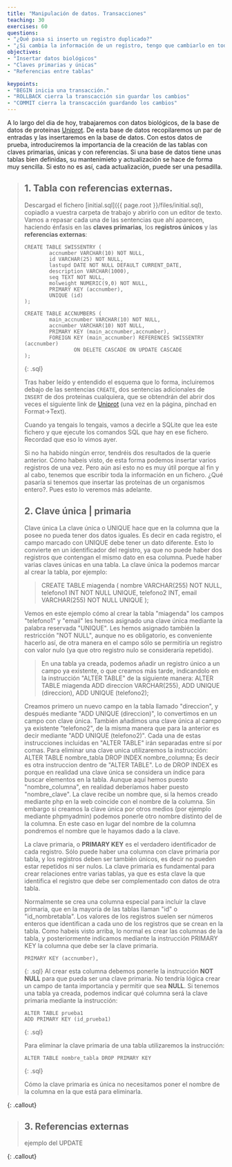 ```yaml
---
title: "Manipulación de datos. Transacciones"
teaching: 30
exercises: 60
questions:
- "¿Qué pasa si inserto un registro duplicado?"
- "¿Si cambia la información de un registro, tengo que cambiarlo en todas las tablas que lo usan?"
objectives:
- "Insertar datos biológicos"
- "Claves primarias y únicas"
- "Referencias entre tablas"

keypoints:
- "BEGIN inicia una transacción."
- "ROLLBACK cierra la transcacción sin guardar los cambios"
- "COMMIT cierra la transcacción guardando los cambios"
---
```


A lo largo del dia de hoy, trabajaremos con datos biológicos, de la base de datos de proteinas [Uniprot](http://www.uniprot.org/). De esta base de datos recopilaremos un par de entradas y las insertaremos en la base de datos.
Con estos datos de prueba, introduciremos la importancia de la creación de las tablas con claves primarias, únicas y con referencias.
Si una base de datos tiene unas tablas bien definidas, su mantenimieto y actualización se hace de forma muy sencilla. Si esto no es así, cada actualización, puede ser una pesadilla.

> ## 1. Tabla con referencias externas.
> Descargad el fichero [initial.sql]({{ page.root }}/files/initial.sql), copiadlo
> a vuestra carpeta de trabajo y abrirlo con un editor de texto. Vamos a repasar cada una de las sentencias que ahí aparecen, haciendo énfasis en las **claves primarias**, los **registros únicos** y las **referencias externas**:
>
>
>
> ~~~
> CREATE TABLE SWISSENTRY (
>         accnumber VARCHAR(10) NOT NULL,
>         id VARCHAR(25) NOT NULL,
>         lastupd DATE NOT NULL DEFAULT CURRENT_DATE,
>         description VARCHAR(1000),
>         seq TEXT NOT NULL,
>         molweight NUMERIC(9,0) NOT NULL,
>         PRIMARY KEY (accnumber),
>         UNIQUE (id)
> );
> 
> CREATE TABLE ACCNUMBERS (
>         main_accnumber VARCHAR(10) NOT NULL,
>         accnumber VARCHAR(10) NOT NULL,
>         PRIMARY KEY (main_accnumber,accnumber),
>         FOREIGN KEY (main_accnumber) REFERENCES SWISSENTRY (accnumber)
>                 ON DELETE CASCADE ON UPDATE CASCADE
> );
> ~~~
> {: .sql}
>
> 
> Tras haber leído y entendido el esquema que lo forma, incluiremos debajo de las sentencias `CREATE`, dos sentencias adicionales de `INSERT` de dos proteinas cualquiera, que se obtendrán del abrir dos veces el siguiente link de  [Uniprot](http://www.uniprot.org/uniprot/?query=*&random=yes) (una vez en la página, pinchad en Format->Text).
>
> Cuando ya tengais lo tengais, vamos a decirle a SQLite que lea este fichero y que ejecute los comandos SQL que hay en ese fichero. Recordad que eso lo vimos ayer.
>
>
> Si no ha habido ningún error, tendréis dos resultados de la querie anterior. Cómo habeis visto, de esta forma podemos insertar varios registros de una vez. Pero aún así esto no es
> muy útil porque al fin y al cabo, tenemos que escribir toda la información en un fichero. ¿Qué pasaría si tenemos que insertar las proteínas de un organismos entero?.
> Pues esto lo veremos más adelante.
>
> ## 2. Clave única | primaria
>Clave única
>La clave única o UNIQUE hace que en la columna que la posee no pueda tener dos datos iguales. Es decir en cada registro, el campo marcado con UNIQUE debe tener un dato diferente. Esto lo convierte en un identificador del registro, ya que no puede haber dos registros que contengan el mismo dato en esa columna.
>Puede haber varias claves únicas en una tabla. La clave única la podemos marcar al crear la tabla, por ejemplo:
>>CREATE TABLE miagenda (
>      nombre VARCHAR(255) NOT NULL,
>      telefono1 INT NOT NULL UNIQUE,
>      telefono2 INT,
>      email VARCHAR(255) NOT NULL UNIQUE
>      );
>
>Vemos en este ejemplo cómo al crear la tabla "miagenda" los campos "telefono1" y "email" les hemos asignado una clave única mediante la palabra reservada "UNIQUE". Les hemos asignado también la restricción "NOT NULL", aunque no es obligatorio, es conveniente hacerlo así, de otra manera en el campo sólo se permitiría un registro con valor nulo (ya que otro registro nulo se consideraría repetido).
>>En una tabla ya creada, podemos añadir un registro único a un campo ya existente, o que creamos más tarde, indicandolo en la instrucción "ALTER TABLE" de la siguiente manera:
>ALTER TABLE miagenda
>    ADD direccion VARCHAR(255),
>    ADD UNIQUE (direccion),
>    ADD UNIQUE (telefono2); 
>
>Creamos primero un nuevo campo en la tabla llamado "direccion", y después mediante "ADD UNIQUE (direccion)", lo convertimos en un campo con clave única. También añadimos una clave única al campo ya existente "telefono2", de la misma manera que para la anterior es decir mediante "ADD UNIQUE (telefono2)".
>Cada una de estas instrucciones incluidas en "ALTER TABLE" irán separadas entre sí por comas.
>Para eliminar una clave unica utilizaremos la instrucción:
ALTER TABLE nombre_tabla DROP INDEX nombre_columna;
>Es decir es otra instruccion dentro de "ALTER TABLE". Lo de DROP INDEX es porque en realidad una clave única se considera un índice para buscar elementos en la tabla.
>Aunque aquí hemos puesto "nombre_columna", en realidad deberíamos haber puesto "nombre_clave". La clave recibe un nombre que, si la hemos creado mediante php en la web coincide con el nombre de la columna. Sin embargo si creamos la clave única por otros medios (por ejemplo mediante phpmyadmin) podemos ponerle otro nombre distinto del de la columna. En este caso en lugar del nombre de la columna pondremos el nombre que le hayamos dado a la clave.
>
> La clave primaria, o **PRIMARY KEY** es el verdadero identificador de cada registro. Sólo puede haber una columna con clave primaria por tabla, y los registros deben ser también únicos, es decir no pueden estar repetidos ni ser nulos.
>La clave primaria es fundamental para crear relaciones entre varias tablas, ya que es esta clave la que identifica el registro que debe ser complementado con datos de otra tabla.
>
>Normalmente se crea una columna especial para incluir la clave primaria, que en la mayoría de las tablas llaman "id" o "id_nombretabla". Los valores de los registros suelen ser números enteros que identifican a cada uno de los registros que se crean en la tabla.
>Como habeis visto arriba, lo normal es crear las columnas de la tabla, y posteriormente indicamos mediante la instrucción PRIMARY KEY la columna que debe ser la clave primaria. 
> ~~~
>PRIMARY KEY (accnumber),
> ~~~
> {: .sql}
>Al crear esta columna debemos ponerle la instrucción **NOT NULL** para que pueda ser una clave primaria. No tendría lógica crear un campo de tanta importancia y permitir que sea **NULL**.
>Si tenemos una tabla ya creada, podemos indicar qué columna será la clave primaria mediante la instrucción:
> ~~~
>ALTER TABLE prueba1
>ADD PRIMARY KEY (id_prueba1)
> ~~~
> {: .sql}
>
>Para eliminar la clave primaria de una tabla utilizaremos la instrucción:
> ~~~
>ALTER TABLE nombre_tabla DROP PRIMARY KEY
> ~~~
> {: .sql}
>
>Cómo la clave primaria es única no necesitamos poner el nombre de la columna en la que está para eliminarla.
>
{: .callout}

> ## 3. Referencias externas
>
>ejemplo del UPDATE
>
{: .callout}



